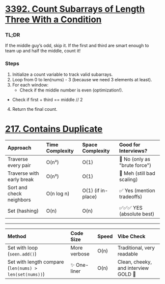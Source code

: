 # [3392. Count Subarrays of Length Three With a Condition](https://leetcode.com/problems/count-subarrays-of-length-three-with-a-condition/submissions/1619641396/?envType=daily-question&envId=2025-04-27)

### TL;DR
If the middle guy’s odd, skip it. If the first and third are smart enough to team up and half the middle, count it!

### Steps
1. Initialize a count variable to track valid subarrays.
2. Loop from 0 to len(nums) - 3 (because we need 3 elements at least).
3. For each window:
    - Check if the middle number is even (optimization!).
- Check if first + third == middle // 2 
4. Return the final count.

# [217. Contains Duplicate](https://leetcode.com/problems/contains-duplicate/)

| Approach                     | Time Complexity | Space Complexity | Good for Interviews?          |
|:------------------------------|:----------------|:-----------------|:-------------------------------|
| Traverse every pair           | O(n²)            | O(1)              | 🚫 No (only as "brute force")   |
| Traverse with early break     | O(n²)            | O(1)              | 🚫 Meh (still bad scaling)      |
| Sort and check neighbors      | O(n log n)       | O(1) (if in-place)| ✅ Yes (mention tradeoffs)      |
| Set (hashing)                 | O(n)             | O(n)              | ✅✅✅ YES (absolute best)       |

-------------------------------------------------------
| Method                        | Code Size      | Speed     | Vibe Check                          |
|:-------------------------------|:---------------|:----------|:------------------------------------|
| Set with loop (`seen.add()`)    | More verbose   | O(n)      | Traditional, very readable          |
| Set with length compare (`len(nums) > len(set(nums))`) | ✨ One-liner | O(n) | Clean, cheeky, and interview GOLD 🌟 |

